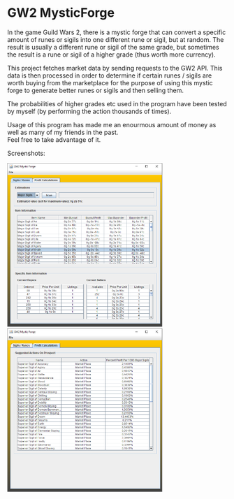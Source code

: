 # GW2 MysticForge
In the game Guild Wars 2, there is a mystic forge that can convert a specific amount of runes or sigils into one different rune or sigil, but at random.
The result is usually a different rune or sigil of the same grade, but sometimes the result is a rune or sigil of a higher grade (thus worth more currency).<br>

This project fetches market data by sending requests to the GW2 API.
This data is then processed in order to determine if certain runes / sigils are worth buying from the marketplace for the purpose of
using this mystic forge to generate better runes or sigils and then selling them.

The probabilities of higher grades etc used in the program have been tested by myself (by performing the action thousands of times).

Usage of this program has made me an enourmous amount of money as well as many of my friends in the past.<br>
Feel free to take advantage of it.

Screenshots:<br/>
<p float="left">
  <img src="./Example1.PNG" width="355px" height="375px" alt="Original Emoji Image">
  <img src="./Example2.PNG" width="355px" height="375px"" alt="ASCII Emoji Image">
</p>
